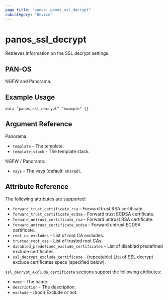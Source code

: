 ```yaml
---
page_title: "panos: panos_ssl_decrypt"
subcategory: "Device"
---
```


# panos_ssl_decrypt

Retrieves information on the SSL decrypt settings.


## PAN-OS

NGFW and Panorama.


## Example Usage

```hcl
data "panos_ssl_decrypt" "example" {}
```


## Argument Reference

Panorama:

* `template` - The template.
* `template_stack` - The template stack.


NGFW / Panorama:

* `vsys` - The vsys (default: `shared`).


## Attribute Reference

The following attributes are supported:

* `forward_trust_certificate_rsa` - Forward trust RSA certificate.
* `forward_trust_certificate_ecdsa` - Forward trust ECDSA certificate.
* `forward_untrust_certificate_rsa` - Forward untrust RSA certificate.
* `forward_untrust_certificate_ecdsa` - Forward untrust ECDSA certificate.
* `root_ca_excludes` - List of root CA excludes.
* `trusted_root_cas` - List of trusted root CAs.
* `disabled_predefined_exclude_certificates` - List of disabled predefined
  exclude certificates.
* `ssl_decrypt_exclude_certificate` - (repeatable) List of SSL decrypt exclude
  certificates specs (specified below).


`ssl_decrypt_exclude_certificate` sections support the following attributes:

* `name` - The name.
* `description` - The description.
* `exclude` - (bool) Exclude or not.
